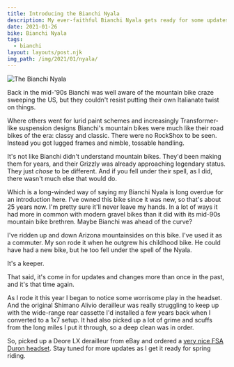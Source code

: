 ```yaml
---
title: Introducing the Bianchi Nyala
description: My ever-faithful Bianchi Nyala gets ready for some updates
date: 2021-01-26
bike: Bianchi Nyala
tags:
  - bianchi
layout: layouts/post.njk
img_path: /img/2021/01/nyala/
---
```


<img src="{{ img_path }}nyala.jpeg" alt="The Bianchi Nyala">

Back in the mid-'90s Bianchi was well aware of the mountain bike craze sweeping the US, but they couldn't resist putting their own Italianate twist on things.

Where others went for lurid paint schemes and increasingly Transformer-like suspension designs Bianchi's mountain bikes were much like their road bikes of the era: classy and classic. There were no RockShox to be seen. Instead you got lugged frames and nimble, tossable handling. 

It's not like Bianchi didn't understand mountain bikes. They'd been making them for years, and their Grizzly was already approaching legendary status. They just *chose* to be different. And if you fell under their spell, as I did, there wasn't much else that would do.

Which is a long-winded way of saying my Bianchi Nyala is long overdue for an introduction here. I've owned this bike since it was new, so that's about 25 years now. I'm pretty sure it'll never leave my hands. In a lot of ways it had more in common with modern gravel bikes than it did with its mid-90s mountain bike brethren. Maybe Bianchi was ahead of the curve?

I've ridden up and down Arizona mountainsides on this bike. I've used it as a commuter. My son rode it when he outgrew his childhood bike. He could have had a new bike, but he too fell under the spell of the Nyala. 

It's a keeper.

That said, it's come in for updates and changes more than once in the past, and it's that time again. 

As I rode it this year I began to notice some worrisome play in the headset. And the original Shimano Alivio derailleur was really struggling to keep up with the wide-range rear cassette I'd installed a few years back when I converted to a 1x7 setup. It had also picked up a lot of grime and scuffs from the long miles I put it through, so a deep clean was in order. 

So, picked up a Deore LX derailleur from eBay and ordered a [very nice FSA Duron headset](https://amzn.to/2LZysgr). Stay tuned for more updates as I get it ready for spring riding.